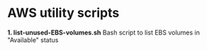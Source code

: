 # AWS utility scripts 

**1. list-unused-EBS-volumes.sh**   Bash script to list EBS volumes in "Available" status


